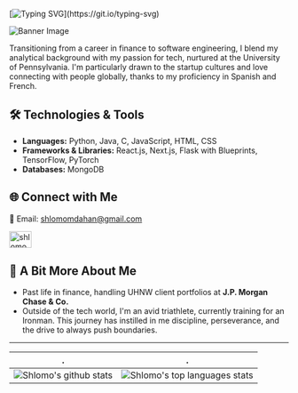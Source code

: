 <!-- my-ticker -->
[![Typing SVG](https://readme-typing-svg.herokuapp.com?color=%2336BCF7&center=true&vCenter=true&width=600&lines=Hi+there+👋,+I+am+Shlomo+Dahan;+Welcome+to+My+Profile!)](https://git.io/typing-svg)



![Banner Image](https://camo.githubusercontent.com/f1c0fc76d120f760664938edd8e1818f9d407b03f8ce7d306e12094d8853b6a0/687474703a2f2f692e696d6775722e636f6d2f6337476d414a662e706e67)

Transitioning from a career in finance to software engineering, I blend my analytical background with my passion for tech, nurtured at the University of Pennsylvania. I'm particularly drawn to the startup cultures and love connecting with people globally, thanks to my proficiency in Spanish and French.


<!--
![](assets/Bottom_up.svg)

<!-- my-icons -->
<!--
<p align="center">
    <a href="https://github.com/shlomomdahan"><img src="https://img.shields.io/badge/status-updating-brightgreen.svg"></a>
    <a href="https://github.com/python/cpython"><img src="https://img.shields.io/badge/Python-3.10-FF1493.svg"></a>
    <a href="https://github.com/shlomomdahan/shlomomdahan/graphs/contributors"><img src="https://img.shields.io/github/contributors/shlomomdahan/shlomomdahan?color=blue"></a>
    <a href="https://github.com/shlomomdahan/shlomomdahan/stargazers"><img src="https://img.shields.io/github/stars/shlomomdahan/shlomomdahan.svg?logo=github"></a>
    <a href="https://github.com/shlomomdahan/shlomomdahan/network/members"><img src="https://img.shields.io/github/forks/shlomomdahan/shlomomdahan.svg?color=blue&logo=github"></a>
    <img src="https://visitor-badge.laobi.icu/badge?page_id=shlomomdahan.shlomomdahan" alt="visitors"/>
</p>
-->


## 🛠️ Technologies & Tools
- **Languages:** Python, Java, C, JavaScript, HTML, CSS
- **Frameworks & Libraries:** React.js, Next.js, Flask with Blueprints, TensorFlow, PyTorch
- **Databases:** MongoDB

## 🌐 Connect with Me
📧 Email: shlomomdahan@gmail.com

<a href="https://linkedin.com/in/shlomomoshedahan" target="blank"><img align="center" src="https://raw.githubusercontent.com/rahuldkjain/github-profile-readme-generator/master/src/images/icons/Social/linked-in-alt.svg" alt="shlomomoshedahan" height="30" width="40" /></a>


## 🧠 A Bit More About Me
- Past life in finance, handling UHNW client portfolios at **J.P. Morgan Chase & Co.**
- Outside of the tech world, I'm an avid triathlete, currently training for an Ironman. This journey has instilled in me discipline, perseverance, and the drive to always push boundaries.
---

| .                                                                                                                                       | .                                                                                                                         |
|-----------------------------------------------------------------------------------------------------------------------------------------|---------------------------------------------------------------------------------------------------------------------------|
| ![Shlomo's github stats](https://github-readme-stats.vercel.app/api?username=shlomomdahan&show_icons=true&theme=radical&include_all_commits=true) | ![Shlomo's top languages stats](https://github-readme-stats.vercel.app/api/top-langs/?username=shlomomdahan&theme=radical&layout=compact) |

